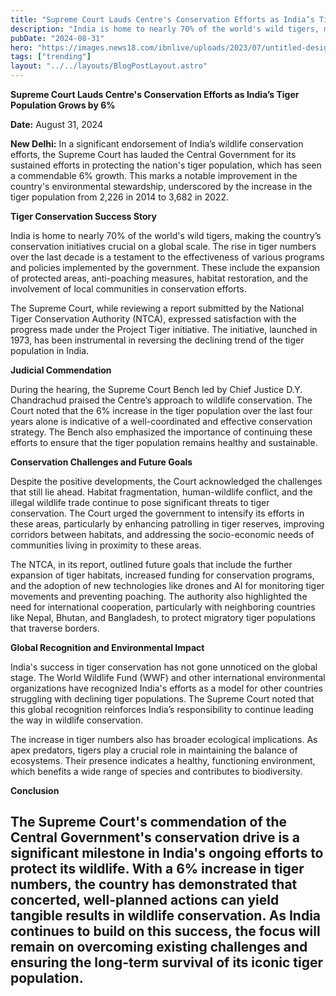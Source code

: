 ```yaml
---
title: "Supreme Court Lauds Centre's Conservation Efforts as India’s Tiger Population Grows by 6%"
description: "India is home to nearly 70% of the world's wild tigers, making the country’s conservation initiatives crucial on a global scale."
pubDate: "2024-08-31"
hero: "https://images.news18.com/ibnlive/uploads/2023/07/untitled-design-49-5-16906465053x2.jpg?impolicy=website&width=640&height=480"
tags: ["trending"]
layout: "../../layouts/BlogPostLayout.astro"
---
```

**Supreme Court Lauds Centre's Conservation Efforts as India’s Tiger Population Grows by 6%** 

**Date:** August 31, 2024

**New Delhi:** In a significant endorsement of India’s wildlife conservation efforts, the Supreme Court has lauded the Central Government for its sustained efforts in protecting the nation's tiger population, which has seen a commendable 6% growth. This marks a notable improvement in the country's environmental stewardship, underscored by the increase in the tiger population from 2,226 in 2014 to 3,682 in 2022.

**Tiger Conservation Success Story**

India is home to nearly 70% of the world's wild tigers, making the country’s conservation initiatives crucial on a global scale. The rise in tiger numbers over the last decade is a testament to the effectiveness of various programs and policies implemented by the government. These include the expansion of protected areas, anti-poaching measures, habitat restoration, and the involvement of local communities in conservation efforts.

The Supreme Court, while reviewing a report submitted by the National Tiger Conservation Authority (NTCA), expressed satisfaction with the progress made under the Project Tiger initiative. The initiative, launched in 1973, has been instrumental in reversing the declining trend of the tiger population in India.

**Judicial Commendation**

During the hearing, the Supreme Court Bench led by Chief Justice D.Y. Chandrachud praised the Centre’s approach to wildlife conservation. The Court noted that the 6% increase in the tiger population over the last four years alone is indicative of a well-coordinated and effective conservation strategy. The Bench also emphasized the importance of continuing these efforts to ensure that the tiger population remains healthy and sustainable.

**Conservation Challenges and Future Goals**

Despite the positive developments, the Court acknowledged the challenges that still lie ahead. Habitat fragmentation, human-wildlife conflict, and the illegal wildlife trade continue to pose significant threats to tiger conservation. The Court urged the government to intensify its efforts in these areas, particularly by enhancing patrolling in tiger reserves, improving corridors between habitats, and addressing the socio-economic needs of communities living in proximity to these areas.

The NTCA, in its report, outlined future goals that include the further expansion of tiger habitats, increased funding for conservation programs, and the adoption of new technologies like drones and AI for monitoring tiger movements and preventing poaching. The authority also highlighted the need for international cooperation, particularly with neighboring countries like Nepal, Bhutan, and Bangladesh, to protect migratory tiger populations that traverse borders.

**Global Recognition and Environmental Impact**

India's success in tiger conservation has not gone unnoticed on the global stage. The World Wildlife Fund (WWF) and other international environmental organizations have recognized India's efforts as a model for other countries struggling with declining tiger populations. The Supreme Court noted that this global recognition reinforces India’s responsibility to continue leading the way in wildlife conservation.

The increase in tiger numbers also has broader ecological implications. As apex predators, tigers play a crucial role in maintaining the balance of ecosystems. Their presence indicates a healthy, functioning environment, which benefits a wide range of species and contributes to biodiversity.

**Conclusion**

The Supreme Court's commendation of the Central Government's conservation drive is a significant milestone in India's ongoing efforts to protect its wildlife. With a 6% increase in tiger numbers, the country has demonstrated that concerted, well-planned actions can yield tangible results in wildlife conservation. As India continues to build on this success, the focus will remain on overcoming existing challenges and ensuring the long-term survival of its iconic tiger population.
---